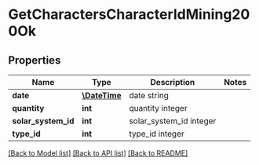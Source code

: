 # GetCharactersCharacterIdMining200Ok

## Properties
Name | Type | Description | Notes
------------ | ------------- | ------------- | -------------
**date** | [**\DateTime**](Date.md) | date string | 
**quantity** | **int** | quantity integer | 
**solar_system_id** | **int** | solar_system_id integer | 
**type_id** | **int** | type_id integer | 

[[Back to Model list]](../README.md#documentation-for-models) [[Back to API list]](../README.md#documentation-for-api-endpoints) [[Back to README]](../README.md)


